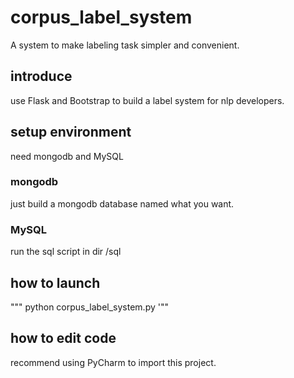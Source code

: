 # corpus_label_system
A system to make labeling task simpler and convenient.

## introduce
use Flask and Bootstrap to build a label system for nlp developers.

## setup environment
need mongodb and MySQL
### mongodb
just build a mongodb database named what you want.

### MySQL
run the sql script in dir /sql

## how to launch
"""
python corpus_label_system.py
'""

## how to edit code
recommend using PyCharm to import this project.
